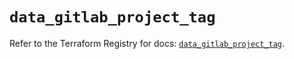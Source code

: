 # `data_gitlab_project_tag`

Refer to the Terraform Registry for docs: [`data_gitlab_project_tag`](https://registry.terraform.io/providers/gitlabhq/gitlab/17.11.0/docs/data-sources/project_tag).
